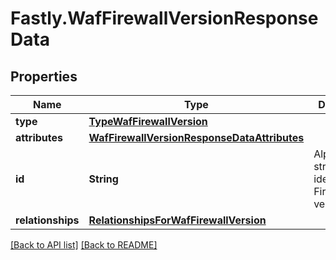 # Fastly.WafFirewallVersionResponseData

## Properties

Name | Type | Description | Notes
------------ | ------------- | ------------- | -------------
**type** | [**TypeWafFirewallVersion**](TypeWafFirewallVersion.md) |  | [optional] 
**attributes** | [**WafFirewallVersionResponseDataAttributes**](WafFirewallVersionResponseDataAttributes.md) |  | [optional] 
**id** | **String** | Alphanumeric string identifying a Firewall version. | [optional] [readonly] 
**relationships** | [**RelationshipsForWafFirewallVersion**](RelationshipsForWafFirewallVersion.md) |  | [optional] 


[[Back to API list]](../../README.md#endpoints) [[Back to README]](../../README.md)
